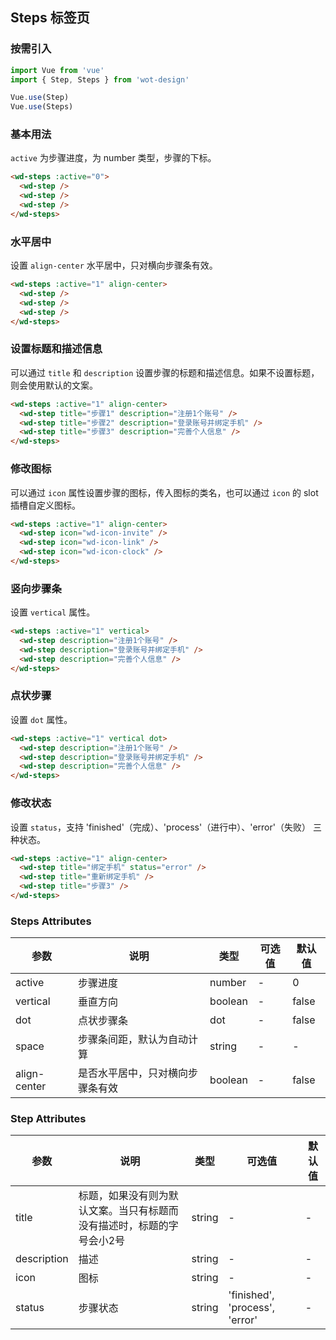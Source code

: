 ## Steps 标签页

### 按需引入

```javascript
import Vue from 'vue'
import { Step, Steps } from 'wot-design'

Vue.use(Step)
Vue.use(Steps)
```

### 基本用法

`active` 为步骤进度，为 number 类型，步骤的下标。

```html
<wd-steps :active="0">
  <wd-step />
  <wd-step />
  <wd-step />
</wd-steps>
```

### 水平居中

设置 `align-center` 水平居中，只对横向步骤条有效。

```html
<wd-steps :active="1" align-center>
  <wd-step />
  <wd-step />
  <wd-step />
</wd-steps>
```

### 设置标题和描述信息

可以通过 `title` 和 `description` 设置步骤的标题和描述信息。如果不设置标题，则会使用默认的文案。

```html
<wd-steps :active="1" align-center>
  <wd-step title="步骤1" description="注册1个账号" />
  <wd-step title="步骤2" description="登录账号并绑定手机" />
  <wd-step title="步骤3" description="完善个人信息" />
</wd-steps>
```

### 修改图标

可以通过 `icon` 属性设置步骤的图标，传入图标的类名，也可以通过 `icon` 的 slot 插槽自定义图标。

```html
<wd-steps :active="1" align-center>
  <wd-step icon="wd-icon-invite" />
  <wd-step icon="wd-icon-link" />
  <wd-step icon="wd-icon-clock" />
</wd-steps>
```

### 竖向步骤条

设置 `vertical` 属性。

```html
<wd-steps :active="1" vertical>
  <wd-step description="注册1个账号" />
  <wd-step description="登录账号并绑定手机" />
  <wd-step description="完善个人信息" />
</wd-steps>
```

### 点状步骤

设置 `dot` 属性。

```html
<wd-steps :active="1" vertical dot>
  <wd-step description="注册1个账号" />
  <wd-step description="登录账号并绑定手机" />
  <wd-step description="完善个人信息" />
</wd-steps>
```

### 修改状态

设置 `status`，支持 'finished'（完成）、'process'（进行中）、'error'（失败） 三种状态。

```html
<wd-steps :active="1" align-center>
  <wd-step title="绑定手机" status="error" />
  <wd-step title="重新绑定手机" />
  <wd-step title="步骤3" />
</wd-steps>
```

### Steps Attributes

| 参数      | 说明                                 | 类型      | 可选值       | 默认值   |
|---------- |------------------------------------ |---------- |------------- |-------- |
| active | 步骤进度 | number | - | 0 |
| vertical | 垂直方向 | boolean | - | false |
| dot | 点状步骤条 | dot | - | false |
| space | 步骤条间距，默认为自动计算 | string | - | - |
| align-center | 是否水平居中，只对横向步骤条有效 | boolean | - | false |

### Step Attributes

| 参数      | 说明                                 | 类型      | 可选值       | 默认值   |
|---------- |------------------------------------ |---------- |------------- |-------- |
| title | 标题，如果没有则为默认文案。当只有标题而没有描述时，标题的字号会小2号 | string | - | - 
| description | 描述 | string | - | - |
| icon | 图标 | string | - | - |
| status | 步骤状态 | string | 'finished', 'process', 'error' | - |